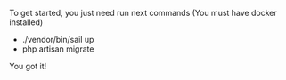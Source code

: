 To get started, you just need run next commands (You must have docker installed)

- ./vendor/bin/sail up
- php artisan migrate

You got it!
